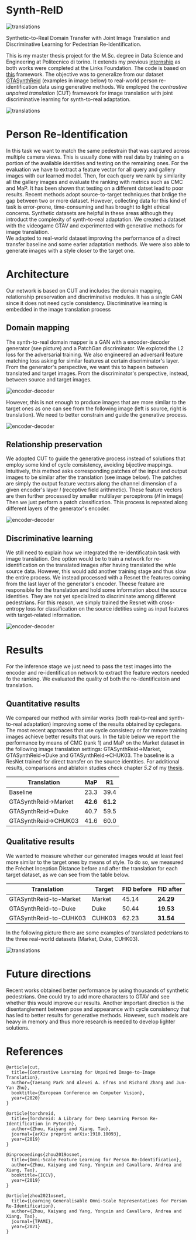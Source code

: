 # Synth-ReID

![translations](https://github.com/RoboTuan/synth-reid/blob/main/images/Overview.svg)

Synthetic-to-Real Domain Transfer with Joint Image Translation and Discriminative Learning for Pedestrian Re-Identification.

This is my master thesis project for the M.Sc. degree in Data Science and Engineering at Politecnico di torino. It extends my previous [internship](https://github.com/RoboTuan/GTASynthReid) as both works were completed at the Links Foundation. The code is based on [this](https://github.com/KaiyangZhou/deep-person-reid) framework.
The objective was to generalize from our dataset [GTASynthReid](https://github.com/RoboTuan/GTASynthReid) (examples in image below) to real-world person re-identification data using generative methods. We employed the *contrastive unpaired translation* (CUT) framework for image translation with joint discriminative learning for synth-to-real adaptation.

![translations](https://github.com/RoboTuan/GTASynthReid/blob/main/Images/GTASynthReid.png)


# Person Re-Identification
In this task we want to match the same pedestrain that was captured across multiple camera views. This is usually done with real data by training on a portion of the available identities and testing on the remaining ones. For the evaluation we have to extract a feature vector for all query and gallery images with our learned model. Then, for each query we rank by similarity all the gallery images and evaluate the ranking with metrics such as CMC and MaP. It has been shown that testing on a different datset lead to poor results. Recent methods adopt source-to-target techniques that brdige the gap between two or more dataset. However, collecting data for this kind of task is error-prone, time-consuming and has brought to light ethical concerns. Synthetic datasets are helpful in these areas although they introduct the complexity of synth-to-real adaptation. We created a dataset with the videogame GTAV and experimented with generative methods for image translation.  
We adapted to real-world dataset improving the performance of a direct transfer baseline and some earler adaptation methods. We were also able to generate images with a style closer to the target one.


# Architecture
Our network is based on CUT and includes the domain mapping, relationship preservation and discriminative modules. It has a single GAN since it does not need cycle consistency. Discriminative learning is embedded in the image translation process

## Domain mapping
The synth-to-real domain mapper is a GAN with a encoder-decoder generator (see picture) and a PatchGan discriminator. We exploted the L2 loss for the adversarial training. We also engineered an adversaril feature matching loss asking for similar features at certain discriminator's layer. From the generator's perspective, we want this to hapeen between translated and target images. From the discriminator's perspective, instead, between source and target images.

![encoder-decoder](https://github.com/RoboTuan/synth-reid/blob/main/images/encoder_decoder.svg)

However, this is not enough to produce images that are more similar to the target ones as one can see from the following image (left is source, right is translation). We need to better constrain and guide the generative process.

![encoder-decoder](https://github.com/RoboTuan/synth-reid/blob/main/images/Gan_only.png)


## Relationship preservation
We adopted CUT to guide the generative process instead of solutions that employ some kind of cycle consistency, avoiding bijective mappings. Intuitively, this method asks corresponding patches of the input and output images to be similar after the translation (see image below). The patches are simply the output feature vectors along the channel dimension of a given encoder's layer *l* (receptive field arithmetic). These feature vectors are then further processed by smaller multilayer perceptrons (*H* in image) Then we just perform a patch classification. This process is repeated along different layers of the generator's encoder. 

![encoder-decoder](https://github.com/RoboTuan/synth-reid/blob/main/images/Patches.svg)


## Discriminative learning
We still need to explain how we integrated the re-identificatoin task with image translation. One option would be to train a network for re-identification on the translated images after having translated the whle source data. However, this would add another training stage and thus slow the entire process. We instead processed with a Resnet the features coming from the last layer of the generator's encoder. Theese feature are responsible for the translation and hold some information about the source identities. They are not yet specialized to discriminate among different pedestrians. For this reason, we simply trained the Resnet with cross-entropy loss for classification on the source idetities using as input features with target-related information. 

![encoder-decoder](https://github.com/RoboTuan/synth-reid/blob/main/images/ReID_net.svg)


# Results
For the inference stage we just need to pass the test images into the encoder and re-identification network to extract the feature vectors needed fo the ranking. We evaluated the quality of both the re-identificatoin and translation.


## Quantitative results
We compared our method with similar works (both real-to-real and synth-to-real adaptation) improving some of the results obtained by cyclegans. The most recent approaces that use cycle consistecy or far mmore training images achieve better results that ours. In the table below we report the performance by means of CMC (rank 1) and MaP on the Market dataset in the following image translation settings: GTASynthReid->Market, GTASynthReid->Duke and GTASynthReid->CHUK03. The baseline is a ResNet trained for direct transfer on the source identities. For additional results, comparisons and ablatoin studies check chapter *5.2* of my [thesis](https://github.com/RoboTuan/synth-reid/blob/main/Master%20Thesis.pdf).

|Translation|MaP|R1|
|---------------------|----|----|
|Baseline|23.3|39.4|
|GTASynthReid->Market|**42.6**|**61.2**|
|GTASynthReid->Duke|40.7|59.5|
|GTASynthReid->CHUK03|41.6|60.0|


## Qualitative results
We wanted to measure whether our generated images would at least feel more similar to the target ones by means of style. To do so, we measured the Fréchet Inception Distance before and after the translation for each target dataset, as we can see from the table below.

|Translation|Target|FID before|FID after|
|---------------------|----|----|----|
|GTASynthReid-to-Market|Market|45.14|**24.29**
|GTASynthReid-to-Duke|Duke|50.44|**19.53**|
|GTASynthReid-to-CUHK03|CUHK03|62.23|**31.54**|

In the following picture there are some examples of translated pedetrians to the three real-world datasets (Market, Duke, CUHK03).

![translations](https://github.com/RoboTuan/synth-reid/blob/main/images/Translation_examples.svg)


# Future directions
Recent works obtained better performance by using thousands of synthetic pedestrians. One could try to add more characters to GTAV and see whether this would improve our results. Another important direction is the disentanglement between pose and appearance with cycle consistency that has led to better results for generative methods. However, such models are heavy in memory and thus more research is needed to develop lighter solutions.


# References

    @article{cut,
      title={Contrastive Learning for Unpaired Image-to-Image Translation},
      author={Taesung Park and Alexei A. Efros and Richard Zhang and Jun-Yan Zhu},
      booktitle={European Conference on Computer Vision},
      year={2020}
    }

    @article{torchreid,
      title={Torchreid: A Library for Deep Learning Person Re-Identification in Pytorch},
      author={Zhou, Kaiyang and Xiang, Tao},
      journal={arXiv preprint arXiv:1910.10093},
      year={2019}
    }
    
    @inproceedings{zhou2019osnet,
      title={Omni-Scale Feature Learning for Person Re-Identification},
      author={Zhou, Kaiyang and Yang, Yongxin and Cavallaro, Andrea and Xiang, Tao},
      booktitle={ICCV},
      year={2019}
    }

    @article{zhou2021osnet,
      title={Learning Generalisable Omni-Scale Representations for Person Re-Identification},
      author={Zhou, Kaiyang and Yang, Yongxin and Cavallaro, Andrea and Xiang, Tao},
      journal={TPAMI},
      year={2021}
    }
